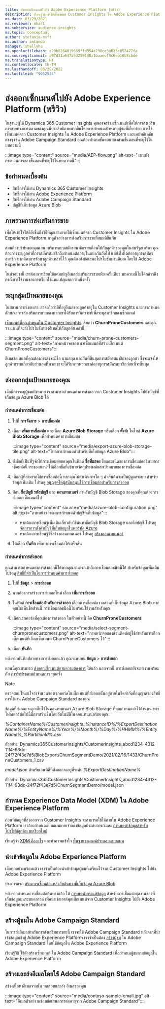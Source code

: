 ```yaml
---
title: ส่งออกเซ็กเมนต์ไปยัง Adobe Experience Platform (พรีวิว)
description: เรียนรู้วิธีการใช้เซ็กเมนต์ Customer Insights ใน Adobe Experience Platform
ms.date: 03/29/2021
ms.reviewer: mhart
ms.subservice: audience-insights
ms.topic: conceptual
author: stefanie-msft
ms.author: antando
manager: shellyha
ms.openlocfilehash: c29b8264019669ffd954a298ce3a633c852477fa
ms.sourcegitcommit: a97d31a647a5d259140a1baaeef8c6ea10b8cbde
ms.translationtype: HT
ms.contentlocale: th-TH
ms.lasthandoff: 06/29/2022
ms.locfileid: "9052534"
---
```

# <a name="export-segments-to-adobe-experience-platform-preview"></a>ส่งออกเซ็กเมนต์ไปยัง Adobe Experience Platform (พรีวิว)

ในฐานะผู้ใช้ Dynamics 365 Customer Insights คุณอาจสร้างเซ็กเมนต์เพื่อให้การส่งเสริมการขายทางการตลาดของคุณมีประสิทธิภาพมากขึ้นโดยการกำหนดเป้าหมายผู้ชมที่เกี่ยวข้อง การใช้เซ็กเมนต์จาก Customer Insights ใน Adobe Experience Platform และแอปพลิเคชันต่างๆ เช่น Adobe Campaign Standard คุณต้องทำตามขั้นตอนสองสามขั้นตอนที่ระบุไว้ในบทความนี้

:::image type="content" source="media/AEP-flow.png" alt-text="แผนผังกระบวนการของขั้นตอนที่ระบุไว้ในบทความนี้":::

## <a name="prerequisites"></a>ข้อกำหนดเบื้องต้น

-   สิทธิ์การใช้งาน Dynamics 365 Customer Insights
-   สิทธิ์การใช้งาน Adobe Experience Platform
-   สิทธิ์การใช้งาน Adobe Campaign Standard
-   บัญชีที่เก็บข้อมูล Azure Blob

## <a name="campaign-overview"></a>ภาพรวมการส่งเสริมการขาย

เพื่อให้เข้าใจได้ดียิ่งขึ้นถึงวิธีที่คุณสามารถใช้เซ็กเมนต์จาก Customer Insights ใน Adobe Experience Platform มาดูตัวอย่างการส่งเสริมการขายที่สมมติขึ้นกัน

สมมติว่าบริษัทของคุณเสนอบริการแบบสมัครสมาชิกรายเดือนให้กับลูกค้าของคุณในสหรัฐอเมริกา คุณต้องการระบุลูกค้าที่การสมัครสมาชิกถึงกำหนดต่ออายุในแปดวันถัดไป แต่ยังไม่ได้ต่ออายุการสมัครสมาชิก หากต้องการรักษาลูกค้าเหล่านี้ไว้ คุณต้องส่งข้อเสนอโปรโมชันผ่านอีเมล โดยใช้ Adobe Experience Platform

ในตัวอย่างนี้ เราต้องการเรียกใช้แคมเปญอีเมลส่งเสริมการขายเพียงครั้งเดียว บทความนี้ไม่ได้กล่าวถึงกรณีการใช้งานของการเรียกใช้แคมเปญมากกว่าหนึ่งครั้ง

## <a name="identify-your-target-audience"></a>ระบุกลุ่มเป้าหมายของคุณ

ในสถานการณ์ของเรา เราจะถือว่ามีที่อยู่อีเมลของลูกค้าอยู่ใน Customer Insights และการกำหนดลักษณะการส่งเสริมการขายของพวกเขาได้รับการวิเคราะห์เพื่อระบุสมาชิกของเซ็กเมนต์

[เซ็กเมนต์ที่คุณกำหนดใน Customer Insights](segments.md) เรียกว่า **ChurnProneCustomers** และคุณวางแผนที่จะส่งโปรโมชันทางอีเมลให้กับลูกค้าเหล่านี้

:::image type="content" source="media/churn-prone-customers-segment.png" alt-text="ภาพหน้าจอของเพจเซ็กเมนต์ที่สร้างเซ็กเมนต์ ChurnProneCustomers":::

อีเมลข้อเสนอที่คุณต้องการส่งจะมีชื่อ นามสกุล และวันที่สิ้นสุดการสมัครสมาชิกของลูกค้า ซึ่งจะแจ้งให้ลูกค้าทราบเกี่ยวกับส่วนลดที่พวกเขาจะได้รับหากพวกเขาต่ออายุการสมัครสมาชิกก่อนที่จะสิ้นสุด

## <a name="export-your-target-audience"></a>ส่งออกกลุ่มเป้าหมายของคุณ

เมื่อมีการระบุผู้ชมเป้าหมาย เราสามารถกำหนดค่าการส่งออกจาก Customer Insights ไปยังบัญชีที่เก็บข้อมูล Azure Blob ได้

### <a name="configure-a-connection"></a>กำหนดค่าการเชื่อมต่อ

1. ไปที่ **การจัดการ** > **การเชื่อมต่อ**

1. เลือก **เพิ่มการเชื่อมต่อ** และเลือก **Azure Blob Storage** หรือเลือก **ตั้งค่า** ในไทล์ **Azure Blob Storage** เพื่อกำหนดค่าการเชื่อมต่อ

   :::image type="content" source="media/export-azure-blob-storage-tile.png" alt-text="ไทล์การกำหนดค่าสำหรับที่เก็บข้อมูล Azure Blob"::: 

1. ตั้งชื่อที่เป็นที่รู้จักให้การเชื่อมต่อของคุณในฟิลด์ **ชื่อที่แสดง** ชื่อและชนิดของการเชื่อมต่ออธิบายการเชื่อมต่อนี้ เราขอแนะนำให้เลือกชื่อที่อธิบายวัตถุประสงค์และเป้าหมายของการเชื่อมต่อ

1. เลือกผู้ที่สามารถใช้การเชื่อมต่อนี้ หากคุณไม่ดำเนินการใด ๆ ค่าเริ่มต้นจะเป็นผู้ดูแลระบบ สำหรับข้อมูลเพิ่มเติม โปรดดู [อนุญาตให้ผู้สนับสนุนใช้การเชื่อมต่อสำหรับการส่งออก](connections.md#allow-contributors-to-use-a-connection-for-exports)

1. ป้อน **ชื่อบัญชี** **รหัสบัญชี** และ **คอนเทนเนอร์** สำหรับบัญชี Blob Storage ของคุณที่คุณต้องการส่งออกเซ็กเมนต์ไป  
      
   :::image type="content" source="media/azure-blob-configuration.png" alt-text="ภาพหน้าจอของการกำหนดค่าบัญชีที่เก็บข้อมูล"::: 
   
    - หากต้องการเรียนรู้เพิ่มเติมเกี่ยวกับวิธีค้นหาชื่อบัญชี Blob Storage และคีย์บัญชี โปรดดู [จัดการการตั้งค่าบัญชีที่เก็บข้อมูลในพอร์ทัล Azure](/azure/storage/common/storage-account-manage)
    - หากต้องการเรียนรู้วิธีสร้างคอนเทนเนอร์ โปรดดู [สร้างคอนเทนเนอร์](/azure/storage/blobs/storage-quickstart-blobs-portal#create-a-container)

1. ให้เลือก **บันทึก** เพื่อทำการเชื่อมต่อให้เสร็จสิ้น 

### <a name="configure-an-export"></a>กำหนดค่าการส่งออก

คุณสามารถกำหนดค่าการส่งออกนี้ได้หากคุณสามารถเข้าถึงการเชื่อมต่อชนิดนี้ได้ สำหรับข้อมูลเพิ่มเติม โปรดดู [สิทธิ์ที่จำเป็นในการกำหนดค่าการส่งออก](export-destinations.md#set-up-a-new-export)

1. ไปที่ **ข้อมูล** > **การส่งออก**

1. หากต้องการสร้างการส่งออกใหม่ เลือก **เพิ่มการส่งออก**

1. ในฟิลด์ **การเชื่อมต่อสำหรับการส่งออก** เลือกการเชื่อมต่อจากส่วนที่เก็บข้อมูล Azure Blob หากคุณไม่เห็นชื่อส่วนนี้ การเชื่อมต่อชนิดนี้ไม่พร้อมใช้งานสำหรับคุณ

1. เลือกเรกคอร์ดที่คุณต้องการส่งออก ในตัวอย่างนี้ คือ **ChurnProneCustomers**

   :::image type="content" source="media/select-segment-churnpronecustomers.png" alt-text="ภาพหน้าจอของส่วนติดต่อผู้ใช้สำหรับการเลือกเซ็กเมนต์ที่เลือกเซ็กเมนต์ ChurnProneCustomers ไว้":::

1. เลือก **บันทึก**

หลังจากบันทึกปลายทางการส่งออกแล้ว คุณจะพบบน **ข้อมูล** > **การส่งออก**

ตอนนี้คุณสามารถ [ส่งออกเซ็กเมนต์ตามความต้องการ](export-destinations.md#run-exports-on-demand) ได้แล้ว นอกจากนี้ การส่งออกยังจะทำงานพร้อมกับ [การรีเฟรชตามกำหนดการ](system.md) ทุกครั้ง

> [!NOTE]
> ตรวจสอบให้แน่ใจว่าจำนวนของเรกคอร์ดในเซ็กเมนต์ที่ส่งออกนั้นอยู่ภายในขีดจำกัดที่อนุญาตของสิทธิ์การใช้งาน Adobe Campaign Standard ของคุณ

ข้อมูลที่ส่งออกจะถูกเก็บไว้ในคอนเทนเนอร์ Azure Blob Storage ที่คุณกำหนดค่าไว้ด้านบน พาธโฟลเดอร์ต่อไปนี้มีการสร้างขึ้นโดยอัตโนมัติในคอนเทนเนอร์ของคุณ:

*%ContainerName%/CustomerInsights_%instanceID%/%ExportDestinationName%/%EntityName%/%Year%/%Month%/%Day%/%HHMM%/%EntityName%_%PartitionId%.csv*

ตัวอย่าง: Dynamics365CustomerInsights/CustomerInsights_abcd1234-4312-11f4-93dc-24f72f43e7d5/BlobExport/ChurnSegmentDemo/2021/02/16/1433/ChurnProneCustomers_1.csv

*model.json* สำหรับเอนทิตีที่ส่งออกจะอยู่ที่ระดับ *%ExportDestinationName%*

ตัวอย่าง: Dynamics365CustomerInsights/CustomerInsights_abcd1234-4312-11f4-93dc-24f72f43e7d5/ChurnSegmentDemo/model.json

## <a name="define-experience-data-model-xdm-in-adobe-experience-platform"></a>กำหนด Experience Data Model (XDM) ใน Adobe Experience Platform

ก่อนที่ข้อมูลที่ส่งออกจาก Customer Insights จะสามารถใช้ได้ภายใน Adobe Experience Platform เราต้องกำหนดแบบแผนแบบจำลองข้อมูลประสบการณ์และ [กำหนดค่าข้อมูลสำหรับโปรไฟล์ลูกค้าแบบเรียลไทม์](https://experienceleague.adobe.com/docs/experience-platform/profile/tutorials/dataset-configuration.html#tutorials)

เรียนรู้ว่า [XDM คืออะไร](https://experienceleague.adobe.com/docs/experience-platform/xdm/home.html) และทำความเข้าใจ [พื้นฐานขององค์ประกอบแบบแผน](https://experienceleague.adobe.com/docs/experience-platform/xdm/schema/composition.html#schema)

## <a name="import-data-into-adobe-experience-platform"></a>นำเข้าข้อมูลใน Adobe Experience Platform

เมื่อทุกอย่างพร้อมแล้ว เราจำเป็นต้องนำเข้าข้อมูลผู้ชมที่เตรียมไว้จาก Customer Insights ไปยัง Adobe Experience Platform

ประการแรก [สร้างการเชื่อมต่อแหล่งกับต้นทางที่เก็บข้อมูล Azure Blob](https://experienceleague.adobe.com/docs/experience-platform/sources/ui-tutorials/create/cloud-storage/blob.html#getting-started)    

หลังจากกำหนดการเชื่อมต่อต้นทางแล้ว ให้ [กำหนดค่ากระแสข้อมูล](https://experienceleague.adobe.com/docs/experience-platform/sources/ui-tutorials/dataflow/cloud-storage.html#ui-tutorials) สำหรับการเชื่อมต่อชุดงานของที่เก็บข้อมูลบนระบบคลาวด์ เพื่อนำเข้าเอาต์พุตเซ็กเมนต์จาก Customer Insights ไปยัง Adobe Experience Platform

## <a name="create-an-audience-in-adobe-campaign-standard"></a>สร้างผู้ชมใน Adobe Campaign Standard

ในการส่งอีเมลสำหรับการส่งเสริมการขายนี้ เราจะใช้ Adobe Campaign Standard หลังจากที่นำเข้าข้อมูลเข้าสู่ Adobe Experience Platform เราจำเป็นต้อง [สร้างผู้ชม](https://experienceleague.adobe.com/docs/campaign-standard/using/profiles-and-audiences/get-started-profiles-and-audiences.html#permission) ใน Adobe Campaign Standard โดยใช้ข้อมูลใน Adobe Experience Platform


เรียนรู้วิธี [ใช้ตัวสร้างเซ็กเมนต์](https://experienceleague.adobe.com/docs/campaign-standard/using/integrating-with-adobe-cloud/adobe-experience-platform/audience-destinations/aep-using-segment-builder.html) ใน Adobe Campaign Standard เพื่อกำหนดผู้ชมตามข้อมูลใน Adobe Experience Platform

## <a name="create-and-send-the-email-using-adobe-campaign-standard"></a>สร้างและส่งอีเมลโดยใช้ Adobe Campaign Standard

สร้างเนื้อหาอีเมลจากนั้น [ทดสอบและส่ง](https://experienceleague.adobe.com/docs/campaign-standard/using/testing-and-sending/get-started-sending-messages.html#preparing-and-testing-messages) อีเมลของคุณ

:::image type="content" source="media/contoso-sample-email.jpg" alt-text="อีเมลตัวอย่างพร้อมข้อเสนอการต่ออายุจาก Adobe Campaign Standard":::
